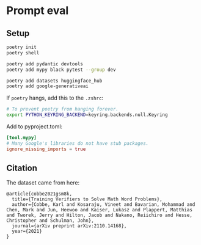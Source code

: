 # Prompt eval

## Setup

```bash
poetry init
poetry shell

poetry add pydantic devtools
poetry add mypy black pytest --group dev

poetry add datasets huggingface_hub
poetry add google-generativeai
```

If `poetry` hangs, add this to the `.zshrc`:

```bash
# To prevent poetry from hanging forever.
export PYTHON_KEYRING_BACKEND=keyring.backends.null.Keyring
```

Add to pyproject.toml:

```toml
[tool.mypy]
# Many Google's libraries do not have stub packages.
ignore_missing_imports = true
```

## Citation

The dataset came from here:

```
@article{cobbe2021gsm8k,
  title={Training Verifiers to Solve Math Word Problems},
  author={Cobbe, Karl and Kosaraju, Vineet and Bavarian, Mohammad and Chen, Mark and Jun, Heewoo and Kaiser, Lukasz and Plappert, Matthias and Tworek, Jerry and Hilton, Jacob and Nakano, Reiichiro and Hesse, Christopher and Schulman, John},
  journal={arXiv preprint arXiv:2110.14168},
  year={2021}
}
```
